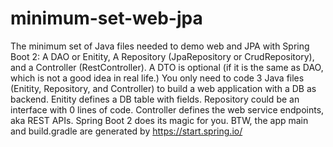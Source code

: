 # minimum-set-web-jpa
The minimum set of Java files needed to demo web and JPA with Spring Boot 2: A DAO or Enitity, A Repository (JpaRepository or CrudRepository), and a Controller (RestController). A DTO is optional (if it is the same as DAO, which is not a good idea in real life.)
You only need to code 3 Java files (Enitity, Repository, and Controller) to build a web application with a DB as backend. Enitity defines a DB table with fields. Repository could be an interface with 0 lines of code. Controller defines the web service endpoints, aka REST APIs.
Spring Boot 2 does its magic for you.
BTW, the app main and build.gradle are generated by https://start.spring.io/
